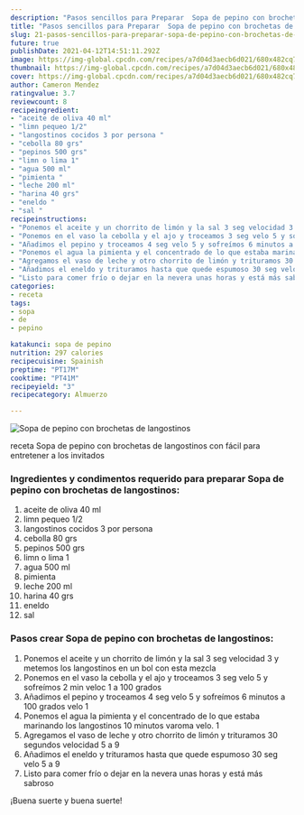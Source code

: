 ```yaml
---
description: "Pasos sencillos para Preparar  Sopa de pepino con brochetas de langostinos"
title: "Pasos sencillos para Preparar  Sopa de pepino con brochetas de langostinos"
slug: 21-pasos-sencillos-para-preparar-sopa-de-pepino-con-brochetas-de-langostinos
future: true
publishDate: 2021-04-12T14:51:11.292Z
image: https://img-global.cpcdn.com/recipes/a7d04d3aecb6d021/680x482cq70/sopa-de-pepino-con-brochetas-de-langostinos-foto-principal.jpg
thumbnail: https://img-global.cpcdn.com/recipes/a7d04d3aecb6d021/680x482cq70/sopa-de-pepino-con-brochetas-de-langostinos-foto-principal.jpg
cover: https://img-global.cpcdn.com/recipes/a7d04d3aecb6d021/680x482cq70/sopa-de-pepino-con-brochetas-de-langostinos-foto-principal.jpg
author: Cameron Mendez
ratingvalue: 3.7
reviewcount: 8
recipeingredient:
- "aceite de oliva 40 ml"
- "limn pequeo 1/2"
- "langostinos cocidos 3 por persona "
- "cebolla 80 grs"
- "pepinos 500 grs"
- "limn o lima 1"
- "agua 500 ml"
- "pimienta "
- "leche 200 ml"
- "harina 40 grs"
- "eneldo "
- "sal "
recipeinstructions:
- "Ponemos el aceite y un chorrito de limón y la sal 3 seg velocidad 3 y metemos los langostinos en un bol con esta mezcla"
- "Ponemos en el vaso la cebolla y el ajo y troceamos 3 seg velo 5 y sofreímos 2 min veloc 1 a 100 grados"
- "Añadimos el pepino y troceamos 4 seg velo 5 y sofreímos 6 minutos a 100 grados velo 1"
- "Ponemos el agua la pimienta y el concentrado de lo que estaba marinando los langostinos 10 minutos varoma velo. 1"
- "Agregamos el vaso de leche y otro chorrito de limón y trituramos 30 segundos velocidad 5 a 9"
- "Añadimos el eneldo y trituramos hasta que quede espumoso 30 seg velo 5 a 9"
- "Listo para comer frío o dejar en la nevera unas horas y está más sabroso"
categories:
- receta
tags:
- sopa
- de
- pepino

katakunci: sopa de pepino 
nutrition: 297 calories
recipecuisine: Spainish
preptime: "PT17M"
cooktime: "PT41M"
recipeyield: "3"
recipecategory: Almuerzo

---
```



![Sopa de pepino con brochetas de langostinos](https://img-global.cpcdn.com/recipes/a7d04d3aecb6d021/680x482cq70/sopa-de-pepino-con-brochetas-de-langostinos-foto-principal.jpg)

receta Sopa de pepino con brochetas de langostinos con fácil para entretener a los invitados

<!--inarticleads1-->

### Ingredientes y condimentos requerido para preparar Sopa de pepino con brochetas de langostinos:

1. aceite de oliva 40 ml
1. limn pequeo 1/2
1. langostinos cocidos 3 por persona 
1. cebolla 80 grs
1. pepinos 500 grs
1. limn o lima 1
1. agua 500 ml
1. pimienta 
1. leche 200 ml
1. harina 40 grs
1. eneldo 
1. sal 



<!--inarticleads2-->

### Pasos crear Sopa de pepino con brochetas de langostinos:

1. Ponemos el aceite y un chorrito de limón y la sal 3 seg velocidad 3 y metemos los langostinos en un bol con esta mezcla
1. Ponemos en el vaso la cebolla y el ajo y troceamos 3 seg velo 5 y sofreímos 2 min veloc 1 a 100 grados
1. Añadimos el pepino y troceamos 4 seg velo 5 y sofreímos 6 minutos a 100 grados velo 1
1. Ponemos el agua la pimienta y el concentrado de lo que estaba marinando los langostinos 10 minutos varoma velo. 1
1. Agregamos el vaso de leche y otro chorrito de limón y trituramos 30 segundos velocidad 5 a 9
1. Añadimos el eneldo y trituramos hasta que quede espumoso 30 seg velo 5 a 9
1. Listo para comer frío o dejar en la nevera unas horas y está más sabroso



¡Buena suerte y buena suerte!

